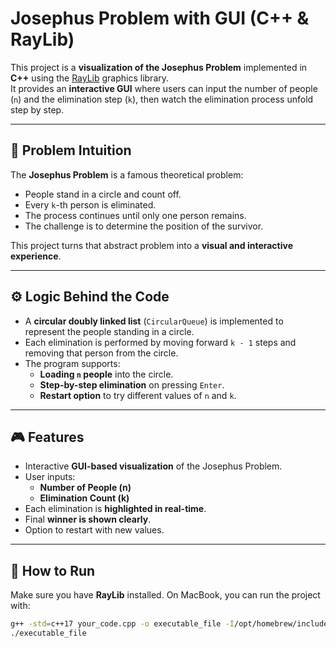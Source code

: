 # Josephus Problem with GUI (C++ & RayLib)

This project is a **visualization of the Josephus Problem** implemented in **C++** using the [RayLib](https://www.raylib.com/) graphics library.  
It provides an **interactive GUI** where users can input the number of people (`n`) and the elimination step (`k`), then watch the elimination process unfold step by step.

---

## 📌 Problem Intuition
The **Josephus Problem** is a famous theoretical problem:
- People stand in a circle and count off.
- Every `k`-th person is eliminated.
- The process continues until only one person remains.
- The challenge is to determine the position of the survivor.

This project turns that abstract problem into a **visual and interactive experience**.

---

## ⚙️ Logic Behind the Code
- A **circular doubly linked list** (`CircularQueue`) is implemented to represent the people standing in a circle.
- Each elimination is performed by moving forward `k - 1` steps and removing that person from the circle.
- The program supports:
  - **Loading `n` people** into the circle.
  - **Step-by-step elimination** on pressing `Enter`.
  - **Restart option** to try different values of `n` and `k`.

---

## 🎮 Features
- Interactive **GUI-based visualization** of the Josephus Problem.
- User inputs:
  - **Number of People (n)**  
  - **Elimination Count (k)**
- Each elimination is **highlighted in real-time**.
- Final **winner is shown clearly**.
- Option to restart with new values.

---

## 🚀 How to Run
Make sure you have **RayLib** installed. On MacBook, you can run the project with:

```bash
g++ -std=c++17 your_code.cpp -o executable_file -I/opt/homebrew/include -L/opt/homebrew/lib -lraylib -framework OpenGL -framework Cocoa -framework IOKit -framework CoreVideo
./executable_file
